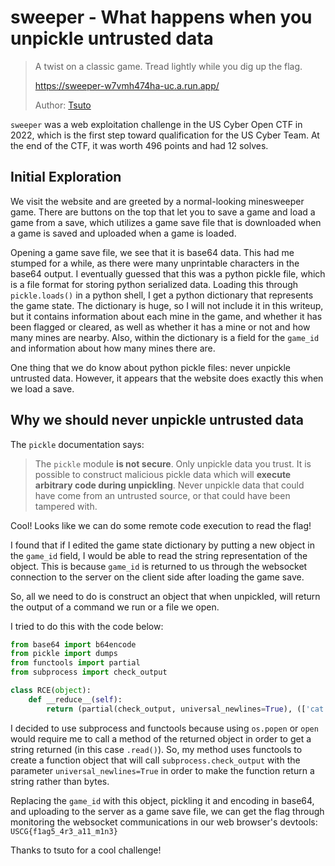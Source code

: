 # sweeper - What happens when you unpickle untrusted data

> A twist on a classic game. Tread lightly while you dig up the flag.
>
> https://sweeper-w7vmh474ha-uc.a.run.app/
> 
> Author:  [Tsuto](https://github.com/jselliott)

`sweeper` was a web exploitation challenge in the US Cyber Open CTF in 2022, which is the first step toward qualification for the US Cyber Team. At the end of the CTF, it was worth 496 points and had 12 solves. 

## Initial Exploration
We visit the website and are greeted by a normal-looking minesweeper game. There are buttons on the top that let you to save a game and load a game from a save, which utilizes a game save file that is downloaded when a game is saved and uploaded when a game is loaded.

Opening a game save file, we see that it is base64 data. This had me stumped for a while, as there were many unprintable characters in the base64 output. I eventually guessed that this was a python pickle file, which is a file format for storing python serialized data. Loading this through `pickle.loads()` in a python shell, I get a python dictionary that represents the game state. The dictionary is huge, so I will not include it in this writeup, but it contains information about each mine in the game, and whether it has been flagged or cleared, as well as whether it has a mine or not and how many mines are nearby. Also, within the dictionary is a field for the `game_id` and information about how many mines there are.

One thing that we do know about python pickle files: never unpickle untrusted data. However, it appears that the website does exactly this when we load a save. 

## Why we should never unpickle untrusted data
The `pickle` documentation says:
> The  `pickle`  module  **is not secure**. Only unpickle data you trust.
> It is possible to construct malicious pickle data which will  **execute arbitrary code during unpickling**. Never unpickle data that could have come from an untrusted source, or that could have been tampered with.

Cool! Looks like we can do some remote code execution to read the flag!

I found that if I edited the game state dictionary by putting a new object in the `game_id` field, I would be able to read the string representation of the object. This is because `game_id` is returned to us through the websocket connection to the server on the client side after loading the game save.

So, all we need to do is construct an object that when unpickled, will return the output of a command we run or a file we open.

I tried to do this with the code below:
```python
from base64 import b64encode
from pickle import dumps
from functools import partial
from subprocess import check_output

class RCE(object):
    def __reduce__(self):
        return (partial(check_output, universal_newlines=True), (['cat', '/flag.txt'],))
```

I decided to use subprocess and functools because using `os.popen` or `open` would require me to call a method of the returned object in order to get a string returned (in this case `.read()`). So, my method uses functools to create a function object that will call `subprocess.check_output` with the parameter `universal_newlines=True` in order to make the function return a string rather than bytes. 

Replacing the `game_id` with this object, pickling it and encoding in base64, and uploading to the server as a game save file, we can get the flag through monitoring the websocket communications in our web browser's devtools: `USCG{f1ag5_4r3_a11_m1n3}`

Thanks to tsuto for a cool challenge!
